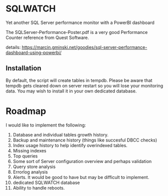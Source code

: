 # SQLWATCH
Yet another SQL Server performance monitor with a PowerBI dashboard

The SQLServer-Performance-Poster.pdf is a very good Performance Counter reference from Quest Software.

details: https://marcin.gminski.net/goodies/sql-server-performance-dashboard-using-powerbi/

## Installation
By default, the script will create tables in tempdb. Please be aware that tempdb gets cleared down on server restart so you will lose your monitoring data. You may wish to install it in your own dedicated database.

# Roadmap
I would like to implement the following:
1. Database and individual tables growth history.
1. Backup and maintenance history (things like succesful DBCC checks)
1. Index usage history to help identify overindexed tables.
1. Missing indexes
1. Top queries
1. Some sort of Server configuration overview and perhaps validation 
1. Query store analysis
1. Errorlog analysis
1. Alerts. It would be good to have but may be difficult to implement.
1. dedicated SQLWATCH database
1. Ability to handle reboots.
